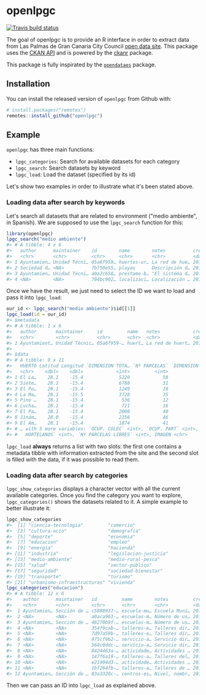 
<!-- README.md is generated from README.Rmd. Please edit that file -->
openlpgc
========

[![Travis build status](https://travis-ci.org/jlopezper/openlpgc.svg?branch=master)](https://travis-ci.org/jlopezper/openlpgc)

The goal of openlpgc is to provide an R interface in order to extract data from Las Palmas de Gran Canaria City Council [open data site](http://datosabiertos.laspalmasgc.es/). This package uses the [CKAN API](https://docs.ckan.org/en/2.8/contents.html) and is powered by the [ckanr](https://github.com/ropensci/ckanr) package.

This package is fully inspirated by the [`opendataes`](https://github.com/rOpenSpain/opendataes) package.

Installation
------------

You can install the released version of `openlpgc` from Github with:

``` r
# install.packages("remotes")
remotes::install_github("openlpgc")
```

Example
-------

`openlpgc` has three main functions:

-   `lpgc_categories`: Search for available datasets for each category
-   `lpgc_search`: Search datasets by keyword
-   `lpgc_load`: Load the dataset (specified by its id)

Let's show two examples in order to illustrate what it's been stated above.

### Loading data after search by keywords

Let's search all datasets that are related to environment ("medio ambiente", in Spanish). We are supposed to use the `lpgc_search` function for this:

``` r
library(openlpgc)
lpgc_search("medio ambiente")
#> # A tibble: 4 x 6
#>   author      maintainer    id        name        notes          created   
#>   <chr>       <chr>         <chr>     <chr>       <chr>          <date>    
#> 1 Ayuntamien… Unidad Técni… 05a6f959… huertos-ur… La red de hue… 2014-09-24
#> 2 Sociedad d… <NA>          7b750e55… playas      Descripción d… 2016-02-26
#> 3 Ayuntamien… Unidad Técni… a0a2c658… prestamo-b… "El sistema d… 2014-09-18
#> 4 <NA>        <NA>          704bc902… localizaci… Localización … 2018-01-11
```

Once we have the result, we just need to select the ID we want to load and pass it into `lpgc_load`:

``` r
our_id <- lpgc_search("medio ambiente")$id[[1]]
lpgc_load(id = our_id)
#> $metadata
#> # A tibble: 1 x 6
#>   author       maintainer     id         name   notes            created   
#>   <chr>        <chr>          <chr>      <chr>  <chr>            <date>    
#> 1 Ayuntamient… Unidad Técnic… 05a6f959-… huert… La red de huert… 2014-09-24
#> 
#> $data
#> # A tibble: 9 x 11
#>   HUERTO Latitud Longitud `DIMENSION TOTA… `Nº PARCELAS` `DIMENSION PARC…
#>   <chr>    <dbl>    <dbl>            <int>         <int>            <int>
#> 1 El La…    28.1    -15.4             5220            58               28
#> 2 Siete…    28.1    -15.4             6788            31               21
#> 3 El Po…    28.1    -15.4             1249            18               21
#> 4 La Ma…    28.1    -15.5             3728            35               27
#> 5 Pino …    28.1    -15.4              536            12               25
#> 6 Lucha…    28.1    -15.4              721            16               23
#> 7 El Pa…    28.1    -15.4             2000            40               25
#> 8 Jinám…    28.0    -15.4             2256            46               30
#> 9 El Am…    28.1    -15.4             1874            41                3
#> # … with 5 more variables: `OCUP. COLEC` <int>, `OCUP. PART` <int>, `Nº
#> #   HORTELANOS` <int>, `Nº PARCELAS LIBRES` <int>, IMAGEN <chr>
```

`lpgc_load` **always** returns a list with two slots: the first one contains a metadata tibble with information extracted from the site and the second slot is filled with the data, if it was possible to read them.

### Loading data after search by categories

`lpgc_show_categories` displays a character vector with all the current available categories. Once you find the category you want to explore, `lpgc_categories()` shows the datasets related to it. A simple example to better illustrate it:

``` r
lpgc_show_categories
#>  [1] "ciencia-tecnologia"         "comercio"                  
#>  [3] "cultura-ocio"               "demografia"                
#>  [5] "deporte"                    "economia"                  
#>  [7] "educacion"                  "empleo"                    
#>  [9] "energia"                    "hacienda"                  
#> [11] "industria"                  "legislacion-justicia"      
#> [13] "medio-ambiente"             "medio-rural-pesca"         
#> [15] "salud"                      "sector-publico"            
#> [17] "seguridad"                  "sociedad-bienestar"        
#> [19] "transporte"                 "turismo"                   
#> [21] "urbanismo-infraestructuras" "vivienda"
lpgc_categories("educacion")
#> # A tibble: 12 x 6
#>    author      maintainer   id         name        notes         created   
#>    <chr>       <chr>        <chr>      <chr>       <chr>         <date>    
#>  1 Ayuntamien… Sección de … c5888937-… escuela-mu… Escuela Muni… 2014-08-05
#>  2 <NA>        <NA>         a0aca961-… escuelas-m… Número de us… 2018-01-12
#>  3 Ayuntamien… Sección de … 48270b9f-… escuelas-m… Número de us… 2014-08-05
#>  4 <NA>        <NA>         354f9cab-… talleres-e… Talleres dir… 2018-01-10
#>  5 <NA>        <NA>         7d97a59b-… talleres-e… Talleres dir… 2018-01-10
#>  6 <NA>        <NA>         975cf9b2-… servicio-a… Servicio dir… 2018-01-10
#>  7 <NA>        <NA>         568c0ddc-… servicio-a… Servicio dir… 2018-01-10
#>  8 <NA>        <NA>         8424463a-… actividade… Actividades … 2018-01-09
#>  9 <NA>        <NA>         147f6a19-… talleres-a… Talleres del… 2018-01-09
#> 10 <NA>        <NA>         e21904d3-… actividade… Actividades … 2018-01-08
#> 11 <NA>        <NA>         1bf264fb-… talleres-a… Talleres de … 2018-01-08
#> 12 Ayuntamien… Sección de … 83a3320c-… centros-es… Nivel, nombr… 2014-08-05
```

Then we can pass an ID into `lpgc_load` as explained above.
